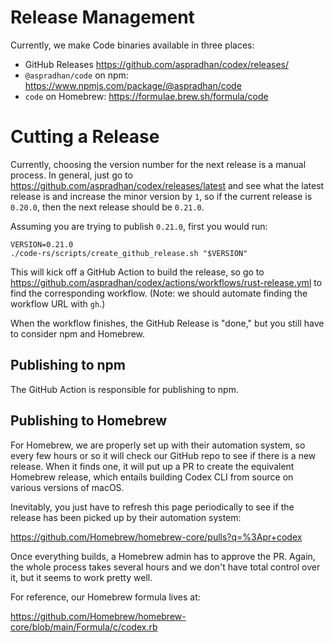 # Release Management

Currently, we make Code binaries available in three places:

- GitHub Releases https://github.com/aspradhan/codex/releases/
- `@aspradhan/code` on npm: https://www.npmjs.com/package/@aspradhan/code
- `code` on Homebrew: https://formulae.brew.sh/formula/code

# Cutting a Release

Currently, choosing the version number for the next release is a manual process. In general, just go to https://github.com/aspradhan/codex/releases/latest and see what the latest release is and increase the minor version by `1`, so if the current release is `0.20.0`, then the next release should be `0.21.0`.

Assuming you are trying to publish `0.21.0`, first you would run:

```shell
VERSION=0.21.0
./code-rs/scripts/create_github_release.sh "$VERSION"
```

This will kick off a GitHub Action to build the release, so go to https://github.com/aspradhan/codex/actions/workflows/rust-release.yml to find the corresponding workflow. (Note: we should automate finding the workflow URL with `gh`.)

When the workflow finishes, the GitHub Release is "done," but you still have to consider npm and Homebrew.

## Publishing to npm

The GitHub Action is responsible for publishing to npm.

## Publishing to Homebrew

For Homebrew, we are properly set up with their automation system, so every few hours or so it will check our GitHub repo to see if there is a new release. When it finds one, it will put up a PR to create the equivalent Homebrew release, which entails building Codex CLI from source on various versions of macOS.

Inevitably, you just have to refresh this page periodically to see if the release has been picked up by their automation system:

https://github.com/Homebrew/homebrew-core/pulls?q=%3Apr+codex

Once everything builds, a Homebrew admin has to approve the PR. Again, the whole process takes several hours and we don't have total control over it, but it seems to work pretty well.

For reference, our Homebrew formula lives at:

https://github.com/Homebrew/homebrew-core/blob/main/Formula/c/codex.rb
